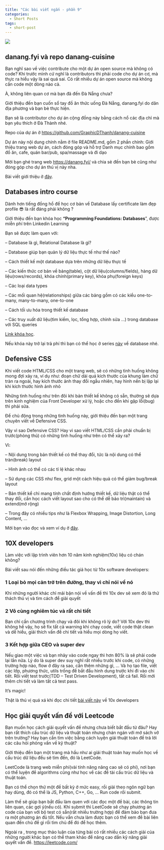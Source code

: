 ```yaml
---
title: "Các bài viết ngắn - phần 9"
categories:
  - Short Posts
tags:
  - short-post
---
```

![](assets/images/2022/08/2022-08-25-cac-bai-viet-ngan-phan-9-1.webp)

## danang.fyi và repo danang-cuisine
Bạn nghĩ sao về việc contribute cho một dự án open source mà không có code? Khi trước mình cứ nghĩ là contributors thì phải code cho dự án cơ, mà thực ra hiểu vậy là sai quá sai. Có rất nhiều dự án open source mà không cần code một dòng nào cả.

À, không liên quan cơ mà bạn đã đến Đà Nẵng chưa?

Giới thiệu đến bạn cuốn sổ tay đồ ăn thức uống Đà Nẵng, danang.fyi do dân địa phương và bạn bè thực hiện.

Bạn sẽ là contributor cho dự án cộng đồng này bằng cách nổ các địa chỉ mà bạn yêu thích ở Đà Thành nhé.

Repo của dự án ở https://github.com/GraphicDThanh/danang-cuisine

Dự án này nội dung chính nằm ở file README.md, gồm 2 phần chính: Giới thiệu trang web dự án, cách đóng góp và hỗ trợ Danh mục chính bao gồm đồ ăn, cafe, quán bar/pub, spa/massage và đi dạo

Mời bạn ghé trang web https://danang.fyi/ và chia sẻ đến bạn bè cũng như đóng góp cho dự án thú vị này nha.

Bài viết giới thiệu ở [đây](https://beautyoncode.com/danang-fyi-va-repo-danang-cusine/).

## Databases intro course
Dành hơn tiếng đồng hồ để học cơ bản về Database lấy certificate làm đẹp profile 😎 là rất đáng phải không ?

Giới thiệu đến bạn khóa học **“Programming Foundations: Databases**”, được miễn phí trên Linkedin Learning

Bạn sẽ được làm quen với:

– Database là gì, Relational Database là gì?

– Database giúp bạn quản lý dữ liệu thực tế như thế nào?

– Cách thiết kế một database dựa trên những dữ liệu thực tế

– Các kiến thức cơ bản về bảng(table), cột dữ liệu(columns/fields), hàng dữ liệu(rows/records), khóa chính(primary key), khóa phụ(foreign keys)

– Các loại data types

– Các mối quan hệ(relationships) giữa các bảng gồm có các kiểu one-to-many, many-to-many, one-to-one

– Cách tối ưu hóa trong thiết kế database

– Các truy xuất dữ liệu(tìm kiếm, lọc, tổng hợp, chỉnh sửa …) trong database với SQL queries

[Link khóa học](https://linkedin.com/learning/programming-foundations-databases-2).

Nếu khóa này trở lại trả phí thì bạn có thể học ở series [này](https://www.youtube.com/playlist?list=PLLGlmW7jT-nTr1ory9o2MgsOmmx2w8FB3) về database nhé.

## Defensive CSS
Khi viết code HTML/CSS cho một trang web, sẽ có những tình huống không mong đợi xảy ra, ví dụ như: đoạn chữ dài quá kích thước của khung làm chữ tràn ra ngoài, hay kích thước ảnh thay đổi ngẫu nhiên, hay hình nền bị lặp lại khi kích thước hình ảnh nhỏ

Những tình huống như trên đôi khi bản thiết kế không có sẵn, thường sẽ dựa trên kinh nghiệm của Front Developer xử lý, hoặc cho đến khi gặp lỗi(bug) thì phải sửa.

Để chủ động trong những tình huống này, giới thiệu đến bạn một trang chuyên viết về Defensive CSS.

Vậy vì sao Defensive CSS? Hay vì sao viết HTML/CSS cần phải chuẩn bị trước(phòng thủ) có những tình huống như trên có thể xảy ra?

Vì:

– Nội dung trong bản thiết kế có thể thay đổi, tức là nội dung có thể tràn(break) layout

– Hình ảnh có thể có các tỉ lệ khác nhau

– Sử dụng các CSS như flex, grid một cách hiệu quả có thể giảm bug/break layout

– Bản thiết kể chỉ mang tính chất định hướng thiết kế, dữ liệu thật có thể thay đổi, cần học cách viết layout sao cho có thể dễ bảo trì(maintain) và extend(mở rộng)

– Trong đây có nhiều tips như là Flexbox Wrapping, Image Distortion, Long Content, …

Mời bạn vào đọc và xem ví dụ ở [đây](https://defensivecss.dev/tips).

## 10X developers
Làm việc với lập trình viên hơn 10 năm kinh nghiệm(10x) liệu có chán không?

Bài viết sau nói đến những điều tác giả học từ 10x software developers:

### 1 Loại bỏ mọi cản trở trên đường, thay vì chỉ nói về nó

Khi những người khác chỉ mải bận nói về vấn đề thì 10x dev sẽ xem đó là thử thách thú vị và tìm cách để giải quyết

### 2 Vô cùng nghiêm túc và rất chi tiết

Bạn chỉ cần chương trình chạy và đôi khi không rõ lý do? Với 10x dev thì không hề vậy, họ sẽ fix tất cả warning khi chạy code, viết code thật clean và dễ hiểu, giải thích vấn đề chi tiết và hiểu mọi dòng họ viết.

### 3 Kết hợp giữa CEO và super dev

Nếu giao một việc và bạn nhảy vào code ngay thì hơn 80% là sẽ phải code lại lần nữa. Lý do là super dev suy nghĩ rất nhiều trước khi code, có những trường hợp nào, flow ở đây ra sao, cần thêm những gì, … Và họ tạo file, viết các lớp, phương thức, utils trống để bắt đầu hình dung trước khi đi vào chi tiết. Rồi viết test trước(TDD – Test Driven Development), tất cả fail. Rồi mới thêm chi tiết và làm tất cả test pass.

It’s magic!

Thật là thú vị quá xá khi đọc chi tiết [bài viết này](https://iorilan.medium.com/things-i-have-learned-from-the-10x-software-developers-i-worked-with-d8fabad5f3ee) về 10x developers

## Học giải quyết vấn đề với Leetcode
Bạn muốn học cách giải quyết vấn đề nhưng chưa biết bắt đầu từ đâu? Hay bạn rất thích cấu trúc dữ liệu và thuật toán nhưng chán ngán với mớ sách vở trên trường? Hay bạn cần tìm việc bằng cách luyện giải thuật toán để trả lời các câu hỏi phỏng vấn về kỹ thuật?

Giới thiệu đến bạn một trang mà hầu như ai giải thuật toán hay muốn học về cấu trúc dữ liệu đều sẽ tìm đến, đó là LeetCode.

LeetCode là trang web miễn phí(vài tính năng nâng cao sẽ có phí), nơi bạn có thể luyện đề algorithms cũng như học về các đề tài cấu trúc dữ liệu và thuật toán.

Bạn có thể chọn thử một đề bất kỳ ở mức easy, rồi giải theo ngôn ngữ bạn hay dùng, đó có thể là JS, Python, C++, Go, … Run code rồi submit.

Làm thế sẽ giúp bạn bắt đầu làm quen với các đọc một đề bài, các thông tin liên quan, các gợi ý(nếu có). Khi submit thì LeetCode sẽ chạy phương án code của bạn với bộ test có sẵn(rất nhiều trường hợp) để đảm bảo bạn đưa ra một phương án đủ tốt. Nếu vẫn chưa làm được bạn có thể xem đề bài liên quan đến chủ đề gì rồi tìm chủ để đó để học thêm.

Ngoài ra , trong mục thảo luận của từng bài có rất nhiều các cách giải của những người khác bạn có thể tham khảo để nâng cao dần kỹ năng giải quyết vấn đề. https://leetcode.com/
